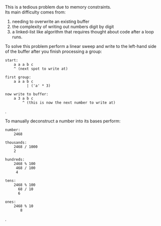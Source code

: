 This is a tedious problem due to memory constraints.  
Its main difficulty comes from:
1. needing to overwrite an existing buffer
2. the complexity of writing out numbers digit by digit
3. a linked-list like algorithm that requires thought about code after a loop runs.

To solve this problem perform a linear sweep and write to the left-hand side of the buffer after you finish processing a group:

```
start:
    a a a b c
    ^ (next spot to write at)

first group:
    a a a b c
          | ('a' * 3)

now write to buffer:
    a 3 a b c
        ^ (this is now the next number to write at)
```

.  

To manually deconstruct a number into its bases perform:

```
number:
    2468 

thousands:
    2468 / 1000
    2

hundreds:
    2468 % 100
     468 / 100
     4

tens:
    2468 % 100
      68 / 10
      6

ones:
    2468 % 10
       8
```

.
